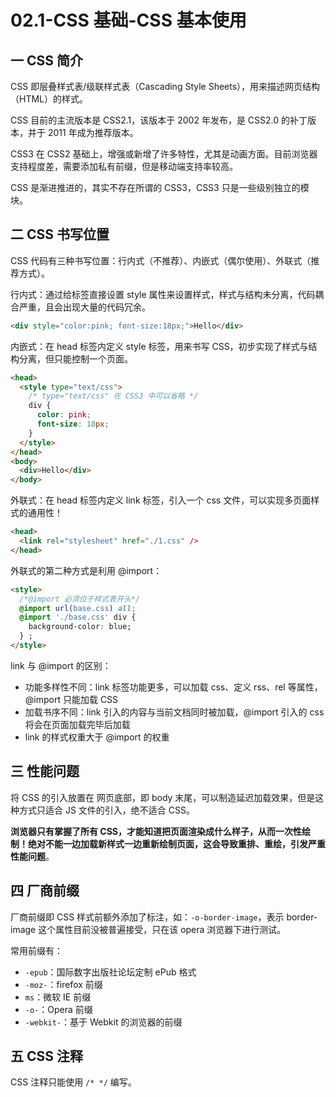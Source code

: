# 02.1-CSS 基础-CSS 基本使用

## 一 CSS 简介

CSS 即层叠样式表/级联样式表（Cascading Style Sheets），用来描述网页结构（HTML）的样式。

CSS 目前的主流版本是 CSS2.1，该版本于 2002 年发布，是 CSS2.0 的补丁版本，并于 2011 年成为推荐版本。

CSS3 在 CSS2 基础上，增强或新增了许多特性，尤其是动画方面。目前浏览器支持程度差，需要添加私有前缀，但是移动端支持率较高。

CSS 是渐进推进的，其实不存在所谓的 CSS3，CSS3 只是一些级别独立的模块。

## 二 CSS 书写位置

CSS 代码有三种书写位置：行内式（不推荐）、内嵌式（偶尔使用）、外联式（推荐方式）。

行内式：通过给标签直接设置 style 属性来设置样式，样式与结构未分离，代码耦合严重，且会出现大量的代码冗余。

```html
<div style="color:pink; font-size:18px;">Hello</div>
```

内嵌式：在 head 标签内定义 style 标签，用来书写 CSS，初步实现了样式与结构分离，但只能控制一个页面。

```html
<head>
  <style type="text/css">
    /* type="text/css" 在 CSS3 中可以省略 */
    div {
      color: pink;
      font-size: 18px;
    }
  </style>
</head>
<body>
  <div>Hello</div>
</body>
```

外联式：在 head 标签内定义 link 标签，引入一个 css 文件，可以实现多页面样式的通用性！

```html
<head>
  <link rel="stylesheet" href="./1.css" />
</head>
```

外联式的第二种方式是利用 @import：

```html
<style>
  /*@import 必须位于样式表开头*/
  @import url(base.css) all;
  @import './base.css' div {
    background-color: blue;
  } ;
</style>
```

link 与 @import 的区别：

- 功能多样性不同：link 标签功能更多，可以加载 css、定义 rss、rel 等属性，@import 只能加载 CSS
- 加载书序不同：link 引入的内容与当前文档同时被加载，@import 引入的 css 将会在页面加载完毕后加载
- link 的样式权重大于 @import 的权重

## 三 性能问题

将 CSS 的引入放置在 网页底部，即 body 末尾，可以制造延迟加载效果，但是这种方式只适合 JS 文件的引入，绝不适合 CSS。

**浏览器只有掌握了所有 CSS，才能知道把页面渲染成什么样子，从而一次性绘制！绝对不能一边加载新样式一边重新绘制页面，这会导致重排、重绘，引发严重性能问题**。

## 四 厂商前缀

厂商前缀即 CSS 样式前额外添加了标注，如：`-o-border-image`，表示 border-image 这个属性目前没被普遍接受，只在该 opera 浏览器下进行测试。

常用前缀有：

- `-epub`：国际数字出版社论坛定制 ePub 格式
- `-moz-`：firefox 前缀
- `ms`：微软 IE 前缀
- `-o-`：Opera 前缀
- `-webkit-`：基于 Webkit 的浏览器的前缀

## 五 CSS 注释

CSS 注释只能使用 `/* */` 编写。
